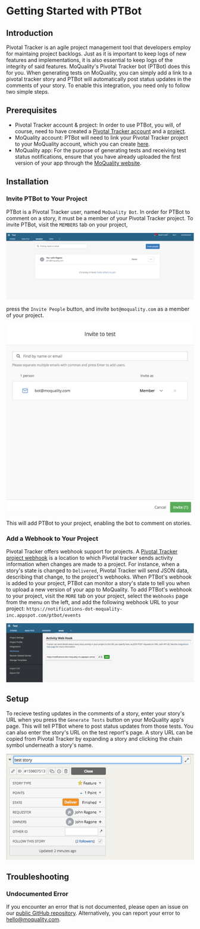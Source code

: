 # Getting Started with PTBot

## Introduction

Pivotal Tracker is an agile project management tool that developers employ for maintaing project backlogs. Just as it is important to keep logs of new features and implementations, it is also essential to keep logs of the integrity of said features. MoQuality's Pivotal Tracker bot (PTBot) does this for you. When generating tests on MoQuality, you can simply add a link to a pivotal tracker story and PTBot will automatically post status updates in the comments of your story. To enable this integration, you need only to follow two simple steps.

## Prerequisites

* Pivotal Tracker account & project: In order to use PTBot, you will, of course, need to have created a [Pivotal Tracker account](https://www.pivotaltracker.com/signup/new) and a [project](https://www.pivotaltracker.com/help/articles/creating_a_project/).
* MoQuality account: PTBot will need to link your Pivotal Tracker project to your MoQuality account, which you can create [here](https://app.moquality.com/signup).
* MoQuality app: For the purpose of generating tests and receiving test status notifications, ensure that you have already uploaded the first version of your app through the [MoQuality website](https://app.moquality.com/).

## Installation

### Invite PTBot to Your Project

PTBot is a Pivotal Tracker user, named `MoQuality Bot`. In order for PTBot to comment on a story, it must be a member of your Pivotal Tracker project. To invite PTBot, visit the `MEMBERS` tab on your project,

![MEMBERS tab](ptbot-img/members_tab.png)

press the `Invite People` button, and invite `bot@moquality.com` as a member of your project.

![Inivitation page](ptbot-img/invitation_page.png)

This will add PTBot to your project, enabling the bot to comment on stories.

### Add a Webhook to Your Project

Pivotal Tracker offers webhook support for projects. A [Pivotal Tracker project webhook](https://www.pivotaltracker.com/help/articles/activity_webhook/) is a location to which Pivotal tracker sends activity information when changes are made to a project. For instance, when a story's state is changed to `Delivered`, Pivotal Tracker will send JSON data, describing that change, to the project's webhooks. When PTBot's webhook is added to your project, PTBot can monitor a story's state to tell you when to upload a new version of your app to MoQuality. To add PTBot's webhook to your project, visit the `MORE` tab on your project, select the `Webhooks` page from the menu on the left, and add the following webhook URL to your project: `https://notifications-dot-moquality-inc.appspot.com/ptbot/events`

![Webhook page](ptbot-img/webhook_page.png)

## Setup

To recieve testing updates in the comments of a story, enter your story's URL when you press the `Generate Tests` button on your MoQuality app's page. This will tell PTBot where to post status updates from those tests. You can also enter the story's URL on the test report's page. A story URL can be copied from Pivotal Tracker by expanding a story and clicking the chain symbol underneath a story's name.

![Story configuration](ptbot-img/story_config.png)

## Troubleshooting

### Undocumented Error

If you encounter an error that is not documented, please open an issue on our [public GitHub repository](https://github.com/moquality/devcenter/issues). Alternatively, you can report your error to <hello@moquality.com>.